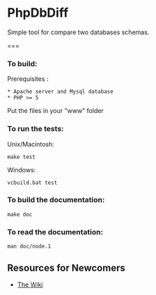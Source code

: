 PhpDbDiff
=========

Simple tool for compare two databases schemas.

===

### To build:

Prerequisites :

    * Apache server and Mysql database
    * PHP >= 5

Put the files in your "www" folder

### To run the tests:

Unix/Macintosh:

    make test

Windows:

    vcbuild.bat test

### To build the documentation:

    make doc

### To read the documentation:

    man doc/node.1

Resources for Newcomers
---
  - [The Wiki](https://github.com/)
